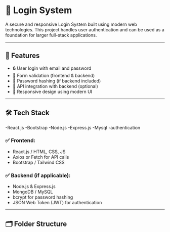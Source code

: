 # 🔐 Login System

A secure and responsive Login System built using modern web technologies. This project handles user authentication and can be used as a foundation for larger full-stack applications.

---

## 🚀 Features

- 🔒 User login with email and password
- 🧾 Form validation (frontend & backend)
- 🔑 Password hashing (if backend included)
- 📡 API integration with backend (optional)
- 🎨 Responsive design using modern UI

---

## 🛠️ Tech Stack
-React.js
-Bootstrap
-Node.js
-Express.js
-Mysql
-authentication

### ✅ Frontend:
- React.js / HTML, CSS, JS
- Axios or Fetch for API calls
- Bootstrap / Tailwind CSS

### ✅ Backend (if applicable):
- Node.js & Express.js
- MongoDB / MySQL
- bcrypt for password hashing
- JSON Web Token (JWT) for authentication

---

## 🗂️ Folder Structure

